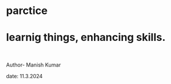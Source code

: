 # parctice
<h1>learnig things, enhancing skills.</h1>
<br>
<p>Author- Manish Kumar</p>
<p>date: 11.3.2024</p>
